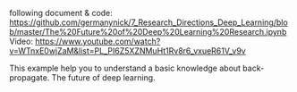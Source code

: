 following document & code: https://github.com/germanynick/7_Research_Directions_Deep_Learning/blob/master/The%20Future%20of%20Deep%20Learning%20Research.ipynb
Video: https://www.youtube.com/watch?v=WTnxE0wjZaM&list=PL_PI6Z5XZNMuHt1Rv8r6_vxueR61V_v9v

This example help you to understand a basic knowledge about back-propagate.
The future of deep learning.